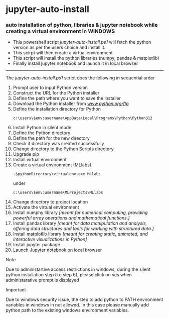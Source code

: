 # jupyter-auto-install

### auto installation of python, libraries &amp; jupyter notebook while creating a virtual environment in **WINDOWS**

* This powershell script _jupyter-auto-install.ps1_ will fetch the python version as per the users choice and install it.
* This scirpt will then create a virtual environment
* This script will install the python libraries (numpy, pandas & matplotlib)
* Finally install jupyter notebook and launch it in local browser

---

The _jupyter-auto-install.ps1_ scriot does the following in sequential order

1. Prompt user to input Python version
2. Construct the URL for the Python installer
3. Define the path where you want to save the installer
4. Download the Python installer from _www.python.org/ftp_
5. Define the installation directory for Python
   ```
   c:\users\$env:username\AppData\Local\Programs\Python\Python312
   ```
7. Install Python in silent mode
8. Define the Python directory
9. Define the path for the new directory
10. Check if directory was created successfully
11. Change directory to the Python Scripts directory
12. Upgrade pip
13. Install virtual environment
14. Create a virtual environment (MLlabs)
    ```
    .$pythonDirectory\virtualenv.exe MLlabs
    ```
    under
    ```
    c:\users\$env:username\MLProjects\MLlabs
    ```
15. Change directory to project location
16. Activate the virtual environment
17. Install numphy library _[meant for numerical computing, providing powerful array operations and mathematical functions.]_
18. Install pandas library _[meant for data manipulation and analysis, offering data structures and tools for working with structured data.]_
19. Install matplotlib library _[meant for creating static, animated, and interactive visualizations in Python]_
20. Install jupyter package
21. Launch Jupyter notebook on local browser

> [!NOTE]
> Due to administartive access restrictions in windows, during the silent python installation step (i.e step 6), please click on yes when administarative prompt is displayed

> [!IMPORTANT]
> Due to windows security issue, the step to add python to PATH environment variables in windows in not allowed.
> In this case please manually add python path to the existing windows environment variables.
